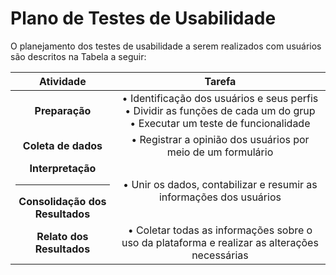 # Plano de Testes de Usabilidade

O planejamento dos testes de usabilidade a serem realizados com usuários são descritos na Tabela a seguir: 

| **Atividade** | **Tarefa** |
|:---:	|:---:	|
| **Preparação** | • Identificação dos usuários e seus perfis <br> • Dividir as funções de cada um do grup <br> • Executar um teste de funcionalidade |
| **Coleta de dados** | • Registrar a opinião dos usuários por meio de um formulário |
| **Interpretação** <hr> **Consolidação dos Resultados** | • Unir os dados, contabilizar e resumir as informações dos usuários |
| **Relato dos Resultados** | • Coletar todas as informações sobre o uso da plataforma e realizar as alterações necessárias |
